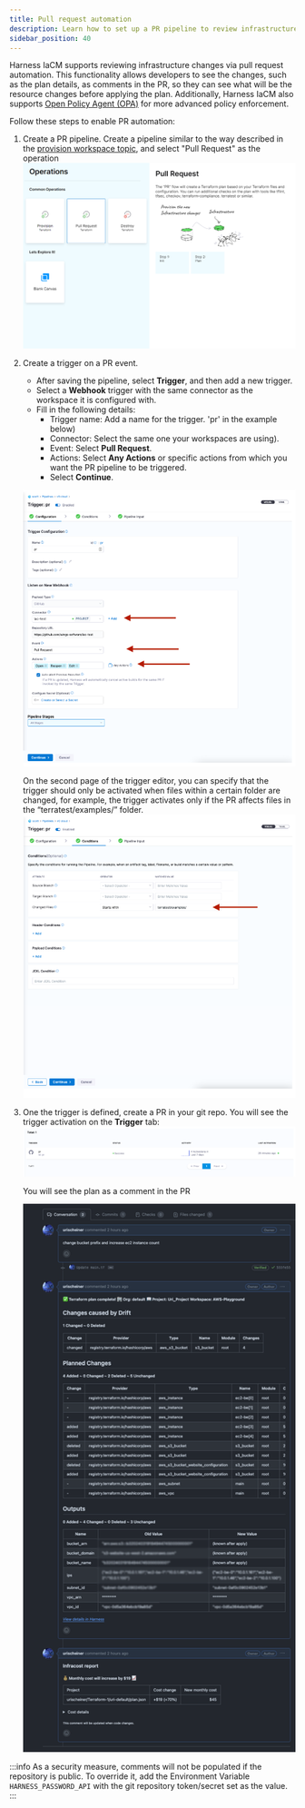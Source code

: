 ```yaml
---
title: Pull request automation
description: Learn how to set up a PR pipeline to review infrastructure changes. 
sidebar_position: 40
---
```


Harness IaCM supports reviewing infrastructure changes via pull request automation. 
This functionality allows developers to see the changes, such as the plan details, as comments in the PR, so they can see what will be the resource changes before applying the plan. Additionally, Harness IaCM also supports [Open Policy Agent (OPA)](https://developer.harness.io/docs/infra-as-code-management/project-setup/opa-workspace) for more advanced policy enforcement.

Follow these steps to enable PR automation:

1. Create a PR pipeline.
   Create a pipeline similar to the way described in the [provision workspace topic](https://developer.harness.io/docs/infra-as-code-management/pipelines/operations/provision-workspace), and select "Pull Request" as the operation
   ![Resources](./static/pr.png)
   
2. Create a trigger on a PR event.
   * After saving the pipeline, select **Trigger**, and then add a new trigger.
   * Select a **Webhook** trigger with the same connector as the workspace it is configured with.
   * Fill in the following details:
     * Trigger name: Add a name for the trigger. 'pr' in the example below)
     * Connector: Select the same one your workspaces are using).
     * Event: Select **Pull Request**.
     * Actions: Select **Any Actions** or specific actions from which you want the PR pipeline to be triggered.
     * Select **Continue**.
       
   ![Resources](./static/pr-set1.png)

   On the second page of the trigger editor, you can specify that the trigger should only be activated when files within a certain folder are changed, for example, the trigger activates only if the PR affects files in the “terratest/examples/” folder.
   ![Resources](./static/pr-set2.png)

3. One the trigger is defined, create a PR in your git repo. You will see the trigger activation on the **Trigger** tab:
   ![Resources](./static/trigger.png)

   You will see the plan as a comment in the PR

   ![Resources](./static/pr-comment.png)


:::info
As a security measure, comments will not be populated if the repository is public. To override it, add the Environment Variable `HARNESS_PASSWORD_API`  with the git repository token/secret set as the value.
:::